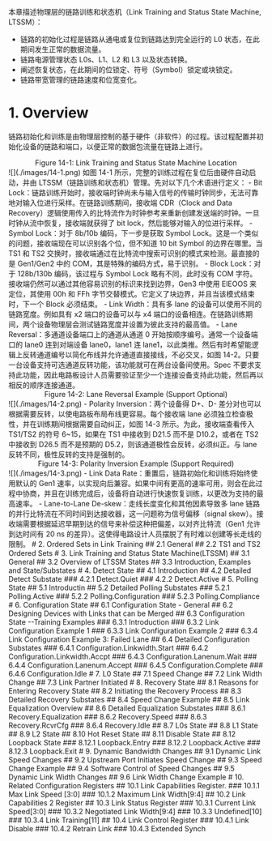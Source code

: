 本章描述物理层的链路训练和状态机（Link Training and Status State Machine, LTSSM）：
- 链路的初始化过程是链路从通电或复位到链路达到完全运行的 L0 状态，在此期间发生正常的数据流量。
- 链路电源管理状态 L0s、L1、L2 和 L3 以及状态转换。
- 阐述恢复状态，在此期间的位锁定、符号（Symbol）锁定或块锁定。
- 链路带宽管理的链路速度和位宽变化。

# 1. Overview
链路初始化和训练是由物理层控制的基于硬件（非软件）的过程。该过程配置并初始化设备的链路和端口，以便正常的数据包流量在链路上进行。

<center>Figure 14-1: Link Training and Status State Machine Location</center>
![](./images/14-1.png)
如图 14-1 所示，完整的训练过程在复位后由硬件自动启动，并由 LTSSM（链路训练和状态机）管理。先对以下几个术语进行定义：
- Bit Lock：链路训练开始时，接收端时钟尚未与输入信号的传输时钟同步，无法可靠地对输入位进行采样。在链路训练期间，接收端 CDR（Clock and Data Recovery）逻辑使用传入的比特流作为时钟参考来重新创建发送端的时钟。一旦时钟从流中恢复，接收端就获得了 bit lock，然后能够对输入的位进行采样。
- Symbol Lock：对于 8b/10b 编码，下一步是获取 Symbol Lock。这是一个类似的问题，接收端现在可以识别各个位，但不知道 10 bit Symbol 的边界在哪里。当 TS1 和 TS2 交换时，接收端通过在比特流中搜索可识别的模式来检测。最直接的是 Gen1/Gen2 中的 COM，其是特殊的编码方式，易于识别。
- Block Lock：对于 128b/130b 编码，该过程与 Symbol Lock 略有不同，此时没有 COM 字符。接收端仍然可以通过其他容易识别的标识来找到边界，Gen3 中使用 EIEOOS 来定位，其使用 00h 和 FFh 字节交替模式。它定义了块边界，并且当该模式结束时，下一个 Block 必须结束。
- Link Width：具有多 lane 的设备可以使用不同的链路宽度。例如具有 x2 端口的设备可以与 x4 端口的设备相连。在链路训练期间，两个设备物理层会测试链路宽度并设置为彼此支持的最高值。
- Lane Reversal：多通道设备端口上的通道从通道 0 开始按顺序编号。通常一个设备端口的 lane0 连到对端设备 lane0，lane1 连 lane1，以此类推。然后有时希望能逻辑上反转通道编号以简化布线并允许通道直接接线，不必交叉，如图 14-2。只要一台设备支持可选通道反转功能，该功能就可在两台设备间使用。Spec 不要求支持此功能，因此电路板设计人员需要验证至少一个连接设备支持此功能，然后再以相反的顺序连接通道。
<center>Figure 14-2: Lane Reversal Example (Support Optional)</center>
![](./images/14-2.png)
- Polarity Inversion：两个设备得 D+、D- 差分对也可以根据需要反转，以使电路板布局布线更容易。每个接收端 lane 必须独立检查极性，并在训练期间根据需要自动纠正，如图 14-3 所示。为此，接收端查看传入 TS1/TS2 的符号 6~15，如果在 TS1 中接收到 D21.5 而不是 D10.2，或者在 TS2 中接收到 D26.5 而不是预期的 D5.2，则该通道极性会反转，必须纠正。与 lane 反转不同，极性反转的支持是强制的。
<center> Figure 14-3: Polarity Inversion Example (Support Required) </center>
![](./images/14-3.png)
- Link Data Rate：重置后，链路初始化和训练将始终使用默认的 Gen1 速率，以实现向后兼容。如果中间有更高的速率可用，则会在此过程中协商，并且在训练完成后，设备将自动进行快速恢复训练，以更改为支持的最高速率。
- Lane-to-Lane De-skew：走线长度变化和其他因素导致多 lane 链路的并行比特流在不同时间到达接收器，这一问题称为信号偏移（signal skew）。接收端需要根据延迟早期到达的信号来补偿这种把偏差，以对齐比特流（Gen1 允许到达时间有 20 ns 的差异）。这使得电路设计人员摆脱了有时难以创建等长走线的限制。
# 2. Ordered Sets in Link Training
## 2.1 General
## 2.2 TS1 and TS2 Ordered Sets
# 3. Link Training and Status State Machine(LTSSM)
## 3.1 General
## 3.2 Overview of LTSSM States
## 3.3 Introduction, Examples and State/Substates
# 4. Detect State
## 4.1 Introduction
## 4.2 Detailed Detect Substate
### 4.2.1 Detect.Quiet
### 4.2.2 Detect.Active
# 5. Polling State
## 5.1 Introductin
## 5.2 Detailed Polling Substates
### 5.2.1 Polling.Active
### 5.2.2 Polling.Configuration
### 5.2.3 Polling.Compliance
# 6. Configuration State
## 6.1 Configuration State - General
## 6.2 Designing Devices with Links that can be Merged
## 6.3 Configuration State --Training Examples
### 6.3.1 Introduction
### 6.3.2 Link Configuration Example 1
### 6.3.3 Link Configuration Example 2
### 6.3.4 Link Configuration Example 3: Failed Lane
## 6.4 Detailed Configuration Substates
### 6.4.1 Configuration.Linkwidth.Start
### 6.4.2 Configuration.Linkwidth.Accpt
### 6.4.3 Configuration.Lanenum.Wait
### 6.4.4 Configuration.Lanenum.Accept
### 6.4.5 Configuration.Complete
### 6.4.6 Configuration.Idle
# 7. L0 State
## 7.1 Speed Change
## 7.2 Link Width Change
## 7.3 Link Partner Initiated
# 8. Recovery State
## 8.1 Reasons for Entering Recovery State
## 8.2 Initiating the Recovery Process
## 8.3 Detailed Recovery Substates
## 8.4 Speed Change Example
## 8.5 Link Equalization Overview
## 8.6 Detailed Equalization Substates
### 8.6.1 Recovery.Equalization
### 8.6.2 Recovery.Speed
### 8.6.3 Recovery.RcvrCfg
### 8.6.4 Recovery.Idle
## 8.7 L0s State
## 8.8 L1 State
## 8.9 L2 State
## 8.10 Hot Reset State
## 8.11 Disable State
## 8.12 Loopback State
### 8.12.1 Loopback.Entry
### 8.12.2 Loopback.Active
### 8.12.3 Loopback.Exit
# 9. Dynamic Bandwidth Changes
## 9.1 Dynamic Link Speed Changes
## 9.2 Upstream Port Initiates Speed Change
## 9.3 Speed Change Example
## 9.4 Software Control of Speed Changes
## 9.5 Dynamic Link Width Changes
## 9.6 Link Width Change Example
# 10. Related Configuration Registers
## 10.1 Link Capabilities Register.
### 10.1.1 Max Link Speed [3:0]
### 10.1.2 Maximum Link Width[9:4]
## 10.2 Link Capabilities 2 Register
## 10.3 Link Status Register
### 10.3.1 Current Link Speed[3:0]
### 10.3.2 Negotiated Link Width[9:4]
### 10.3.3 Undefined[10]
### 10.3.4 Link Training[11]
## 10.4 Link Control Register
### 10.4.1 Link Disable
### 10.4.2 Retrain Link
### 10.4.3 Extended Synch